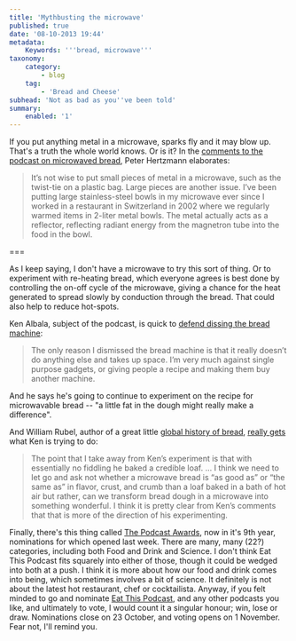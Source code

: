 ```yaml
---
title: 'Mythbusting the microwave'
published: true
date: '08-10-2013 19:44'
metadata:
    Keywords: '''bread, microwave'''
taxonomy:
    category:
        - blog
    tag:
        - 'Bread and Cheese'
subhead: 'Not as bad as you''ve been told'
summary:
    enabled: '1'
---
```


If you put anything metal in a microwave, sparks fly and it may blow up. That's a truth the whole world knows. Or is it? In the [comments to the podcast on microwaved bread](http://www.eatthispodcast.com/how-to-bake-bread-in-a-microwave-oven/#comments), Peter Hertzmann elaborates:

> It’s not wise to put small pieces of metal in a microwave, such as the twist-tie on a plastic bag. Large pieces are another issue. I’ve been putting large stainless-steel bowls in my microwave ever since I worked in a restaurant in Switzerland in 2002 where we regularly warmed items in 2-liter metal bowls. The metal actually acts as a reflector, reflecting radiant energy from the magnetron tube into the food in the bowl.

===

As I keep saying, I don't have a microwave to try this sort of thing. Or to experiment with re-heating bread, which everyone agrees is best done by controlling the on-off cycle of the microwave, giving a chance for the heat generated to spread slowly by conduction through the bread. That could also help to reduce hot-spots. 

Ken Albala, subject of the podcast, is quick to [defend dissing the bread machine](http://www.eatthispodcast.com/how-to-bake-bread-in-a-microwave-oven/#comment-1100):

> The only reason I dismissed the bread machine is that it really doesn’t do anything else and takes up space. I’m very much against single purpose gadgets, or giving people a recipe and making them buy another machine.

And he says he's going to continue to experiment on the recipe for microwavable bread -- "a little fat in the dough might really make a difference".

And William Rubel, author of a great little [global history of bread](http://www.amazon.com/dp/1861898541/), [really gets](http://www.eatthispodcast.com/how-to-bake-bread-in-a-microwave-oven/#comment-1088) what Ken is trying to do:

> The point that I take away from Ken’s experiment is that with essentially no fiddling he baked a credible loaf. ... I think we need to let go and ask not whether a microwave bread is “as good as” or “the same as” in flavor, crust, and crumb than a loaf baked in a bath of hot air but rather, can we transform bread dough in a microwave into something wonderful. I think it is pretty clear from Ken’s comments that that is more of the direction of his experimenting.

Finally, there's this thing called <a href="http://podcastawards.com/">The Podcast Awards</a>, now in it's 9th year, nominations for which opened last week. There are many, many (22?) categories, including both Food and Drink and Science. I don't think Eat This Podcast fits squarely into either of those, though it could be wedged into both at a push. I think it is more about how our  food and drink comes into being, which sometimes involves a bit of science. It definitely is not about the latest hot restaurant, chef or cocktailista. Anyway, if you felt minded to go and nominate [Eat This Podcast](http://eatthispodcast.com), and any other podcasts you like, and ultimately to vote, I would count it a singular honour; win, lose or draw. Nominations close on 23 October, and voting opens on 1 November. Fear not, I'll remind you. 